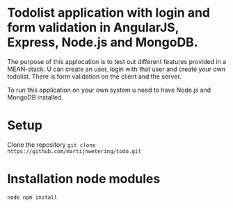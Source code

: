 Todolist application with login and form validation in AngularJS, Express, Node.js and MongoDB.
===============================================================================================

The purpose of this applocation is to test out different
features provided in a MEAN-stack. U can create an user, 
login with that user and create your own todolist. There 
is form validation on the client and the server.

To run this application on your own system u need to have
Node.js and MongoDB installed.

Setup
=====
Clone the repository
`git clone https://github.com/martijnwetering/todo.git`


Installation node modules
=========================
`node npm install`
